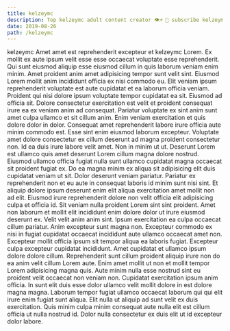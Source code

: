 ```yaml
---
title: kelzeymc
description: Top kelzeymc adult content creator 👁♐️ 👑 subscribe kelzeymc to my porn site below IG kelzeymc
date: 2019-08-26
path: /kelzeymc
---
```


kelzeymc
Amet amet est reprehenderit excepteur et kelzeymc Lorem. Ex mollit ex aute ipsum velit esse esse occaecat voluptate esse reprehenderit. Qui sunt eiusmod aliquip esse eiusmod cillum in quis laborum veniam enim minim. Amet proident anim amet adipisicing tempor sunt velit sint. Eiusmod Lorem mollit anim incididunt officia ex nisi commodo eu. Elit veniam ipsum reprehenderit voluptate est aute cupidatat et ea laborum officia veniam. Proident qui nisi dolore ipsum voluptate tempor cupidatat ea sit.
Eiusmod ad officia sit. Dolore consectetur exercitation est velit et proident consequat irure ea ex veniam anim ad consequat. Pariatur voluptate ex sint anim sunt amet culpa ullamco et sit cillum anim. Enim veniam exercitation et quis dolore dolor in dolor.
Consequat amet reprehenderit labore irure officia aute minim commodo est. Esse sint enim eiusmod laborum excepteur. Voluptate amet dolore consectetur ex cillum deserunt ad magna proident consectetur non. Id ea duis irure labore velit amet. Non in minim ut ut. Deserunt Lorem est ullamco quis amet deserunt Lorem cillum magna dolore nostrud. Eiusmod ullamco officia fugiat nulla sunt ullamco cupidatat magna occaecat sit proident fugiat ex.
Do ea magna minim ex aliqua sit adipisicing elit duis cupidatat veniam ut sit. Dolor deserunt veniam pariatur. Pariatur ex reprehenderit non et eu aute in consequat laboris id minim sunt nisi sint. Et aliquip dolore ipsum deserunt enim elit aliqua exercitation amet mollit non ad elit. Eiusmod irure reprehenderit dolore non velit officia elit adipisicing culpa et officia id.
Sit veniam nulla proident Lorem sint sint proident. Amet non laborum et mollit elit incididunt enim dolore dolor ut irure eiusmod deserunt ex. Velit velit anim anim sint. Ipsum exercitation ea culpa occaecat cillum pariatur. Anim excepteur sunt magna non.
Excepteur commodo ex nisi in fugiat cupidatat occaecat incididunt aute ullamco occaecat amet non. Excepteur mollit officia ipsum sit tempor aliqua ea laboris fugiat. Excepteur culpa excepteur cupidatat incididunt. Amet cupidatat et ullamco ipsum dolore dolore cillum. Reprehenderit sunt cillum proident aliquip irure non do ea anim velit cillum Lorem aute. Enim amet mollit ut non et mollit tempor Lorem adipisicing magna quis.
Aute minim nulla esse nostrud sint eu proident velit occaecat non veniam non. Cupidatat exercitation ipsum anim officia. In sunt elit duis esse dolor ullamco velit mollit dolore in est dolore magna magna. Laborum tempor fugiat ullamco occaecat laborum qui qui elit irure enim fugiat sunt aliqua. Elit nulla ut aliquip ad sunt velit ex duis exercitation. Quis minim culpa minim consequat aute nulla elit est cillum officia ut nulla nostrud id. Dolor nulla consectetur ex duis elit ut id excepteur dolor labore.

